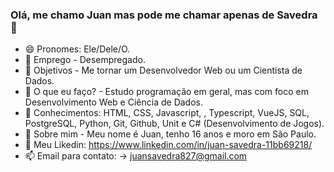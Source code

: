 ### Olá, me chamo Juan mas pode me chamar apenas de Savedra 👋

- 😄 Pronomes: Ele/Dele/O.
- 🔭 Emprego - Desempregado.
- 🥇 Objetivos - Me tornar um Desenvolvedor Web ou um Cientista de Dados.
- 🌱 O que eu faço? - Estudo programação em geral, mas com foco em Desenvolvimento Web e Ciência de Dados.
- 📖 Conhecimentos: HTML, CSS, Javascript, , Typescript, VueJS, SQL, PostgreSQL, Python, Git, Github, Unit e C# (Desenvolvimento de Jogos).
- 💬 Sobre mim - Meu nome é Juan, tenho 16 anos e moro em São Paulo.
- 🔗 Meu Likedin: https://www.linkedin.com/in/juan-savedra-11bb69218/
- 📫 Email para contato: -> juansavedra827@gmail.com
